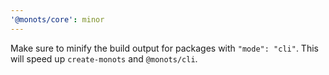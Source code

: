 ```yaml
---
'@monots/core': minor
---
```


Make sure to minify the build output for packages with `"mode": "cli"`. This will speed up `create-monots` and `@monots/cli`.
